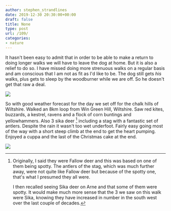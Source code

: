 ```yaml
---
author: stephen_strandlines
date: 2019-12-30 20:30:00+00:00
draft: false
title: None
type: post
url: /109/
categories:
- nature
---
```


It hasn't been easy to admit that in order to be able to make a return to doing longer walks we will have to leave the dog at home. But it is also a relief to do so. I have missed doing more strenuous walks on a regular basis and am conscious that I am not as fit as I'd like to be. The dog still gets *his* walks, plus gets to sleep by the woodburner while we are off. So he doesn't get that raw a deal.

![](https://www.strandlines.blog/uploads/2019/a95b16b3c4.jpg)


So with good weather forecast for the day we set off for the chalk hills of Wiltshire. Walked an 8km loop from Win Green Hill, Wiltshire. Saw red kites, buzzards, a kestrel, ravens and a flock of corn buntings and yellowhammers. Also 3 sika deer [^1] including a stag with a fantastic set of antlers. Despite the rain it wasn't too wet underfoot. Fairly easy going most of the way with a short steep climb at the end to get the heart pumping. Enjoyed a cuppa and the last of the Christmas cake at the end.

![](https://www.strandlines.blog/uploads/2019/b270e0634b.jpg)


[^1]: Originally, I said they were Fallow deer and this was based on one of them being spotty. The antlers of the stag, which was much further away, were not quite like Fallow deer but because of the spotty one, that's what I presumed they all were. 

	I then recalled seeing Sika deer on Arne and that some of them were spotty. It would make much more sense that the 3 we saw on this walk were Sika, knowing they have increased in number in the south west over the last couple of decades.
